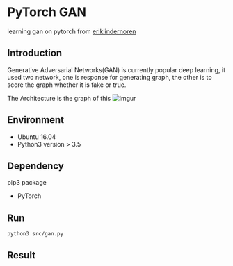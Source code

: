 
# PyTorch GAN
learning gan on pytorch from [eriklindernoren](https://github.com/eriklindernoren/PyTorch-GAN)
 
## Introduction
Generative Adversarial Networks(GAN) is currently popular deep learning, it used two network, one is response for generating graph, the other is to score the graph whether it is fake or true.

The Architecture is the graph of this 
![Imgur](https://i.imgur.com/8M2pTYg.png)

## Environment
* Ubuntu 16.04
* Python3 version > 3.5

## Dependency
pip3 package 
* PyTorch

## Run 

```
python3 src/gan.py
```

## Result


